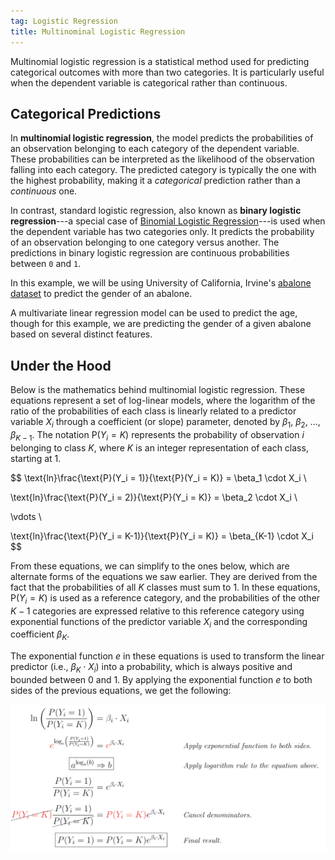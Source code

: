 ```yaml
---
tag: Logistic Regression
title: Multinominal Logistic Regression
---
```


Multinomial logistic regression is a statistical method used for predicting categorical outcomes with more than two categories. It is particularly useful when the dependent variable is categorical rather than continuous.


## **Categorical Predictions**
In **multinomial logistic regression**, the model predicts the probabilities of an observation belonging to each category of the dependent variable. These probabilities can be interpreted as the likelihood of the observation falling into each category. The predicted category is typically the one with the highest probability, making it a *categorical* prediction rather than a *continuous* one.

In contrast, standard logistic regression, also known as **binary logistic regression**---a special case of [Binomial Logistic Regression](https://s-lasch.github.io/2023/03/16/Binomial-Logistic-Regression.html)---is used when the dependent variable has two categories only. It predicts the probability of an observation belonging to one category versus another. The predictions in binary logistic regression are continuous probabilities between `0` and `1`.

In this example, we will be using University of California, Irvine's [abalone dataset](https://archive.ics.uci.edu/ml/datasets/abalone) to predict the gender of an abalone.

A multivariate linear regression model can be used to predict the age, though for this example, we are predicting the gender of a given abalone based on several distinct features.

## **Under the Hood**
Below is the mathematics behind multinomial logistic regression. These equations represent a set of log-linear models, where the logarithm of the ratio of the probabilities of each class is linearly related to a predictor variable $X_i$ through a coefficient (or slope) parameter, denoted by $\beta_1$, $\beta_2$, ..., $\beta_{K-1}$. The notation $\text{P}(Y_i = K)$ represents the probability of observation $i$ belonging to class $K$, where $K$ is an integer representation of each class, starting at 1.

$$
\text{ln}\frac{\text{P}(Y_i = 1)}{\text{P}(Y_i = K)} = \beta_1 \cdot X_i \\

\text{ln}\frac{\text{P}(Y_i = 2)}{\text{P}(Y_i = K)} = \beta_2 \cdot X_i \\

\vdots \\

\text{ln}\frac{\text{P}(Y_i = K-1)}{\text{P}(Y_i = K)} = \beta_{K-1} \cdot X_i
$$

From these equations, we can simplify to the ones below, which are alternate forms of the equations we saw earlier. They are derived from the fact that the probabilities of all $K$ classes must sum to 1. In these equations, $\text{P}(Y_i = K)$ is used as a reference category, and the probabilities of the other $K-1$ categories are expressed relative to this reference category using exponential functions of the predictor variable $X_i$ and the corresponding coefficient $\beta_K$.

The exponential function $e$ in these equations is used to transform the linear predictor (i.e., $\beta_K \cdot X_i$) into a probability, which is always positive and bounded between 0 and 1. By applying the exponential function $e$ to both sides of the previous equations, we get the following:

<img src="https://raw.githubusercontent.com/s-lasch/s-lasch.github.io/main/_posts/Multinominal%20Logistic%20Regression/image_2023-05-11_223508567.png"
     alt="Equation."
     style="float: left; margin-right: 10px;" />
